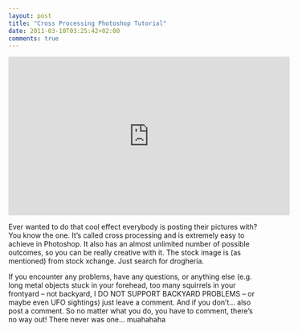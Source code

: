 ```yaml
---
layout: post
title: "Cross Processing Photoshop Tutorial"
date: 2011-03-10T03:25:42+02:00
comments: true
---
```


<iframe width="560" height="315" src="https://www.youtube.com/embed/hTPkxt_2tss" frameborder="0" allowfullscreen></iframe>

Ever wanted to do that cool effect everybody is posting their pictures with? You know the one. It’s called cross processing and is extremely easy to achieve in Photoshop. It also has an almost unlimited number of possible outcomes, so you can be really creative with it.
The stock image is (as mentioned) from stock xchange. Just search for drogheria.

If you encounter any problems, have any questions, or anything else (e.g. long metal objects stuck in your forehead, too many squirrels in your frontyard – not backyard, I DO NOT SUPPORT BACKYARD PROBLEMS – or maybe even UFO sightings) just leave a comment. And if you don’t… also post a comment. So no matter what you do, you have to comment, there’s no way out! There never was one… muahahaha
